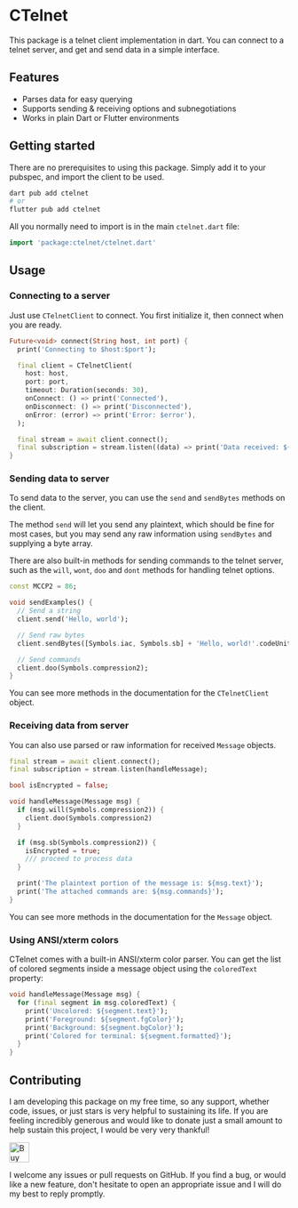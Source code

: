 # CTelnet

This package is a telnet client implementation in dart. You can connect to a telnet server, and get
and send data in a simple interface.

## Features

- Parses data for easy querying
- Supports sending & receiving options and subnegotiations
- Works in plain Dart or Flutter environments

## Getting started

There are no prerequisites to using this package. Simply add it to your pubspec, and import the
client to be used.

```sh
dart pub add ctelnet
# or
flutter pub add ctelnet
```

All you normally need to import is in the main `ctelnet.dart` file:

```dart
import 'package:ctelnet/ctelnet.dart'
```

## Usage

### Connecting to a server

Just use `CTelnetClient` to connect. You first initialize it, then connect when you are ready.

```dart
Future<void> connect(String host, int port) {
  print('Connecting to $host:$port');

  final client = CTelnetClient(
    host: host,
    port: port,
    timeout: Duration(seconds: 30),
    onConnect: () => print('Connected'),
    onDisconnect: () => print('Disconnected'),
    onError: (error) => print('Error: $error'),
  );

  final stream = await client.connect();
  final subscription = stream.listen((data) => print('Data received: ${data.text}'));
}
```

### Sending data to server

To send data to the server, you can use the `send` and `sendBytes` methods on the client.

The method `send` will let you send any plaintext, which should be fine for most cases, but you may
send any raw information using `sendBytes` and supplying a byte array.

There are also built-in methods for sending commands to the telnet server, such as the `will`,
`wont`, `doo` and `dont` methods for handling telnet options.

```dart
const MCCP2 = 86;

void sendExamples() {
  // Send a string
  client.send('Hello, world');

  // Send raw bytes
  client.sendBytes([Symbols.iac, Symbols.sb] + 'Hello, world!'.codeUnits);

  // Send commands
  client.doo(Symbols.compression2);
}
```

You can see more methods in the documentation for the `CTelnetClient` object.

### Receiving data from server

You can also use parsed or raw information for received `Message` objects.

```dart
final stream = await client.connect();
final subscription = stream.listen(handleMessage);

bool isEncrypted = false;

void handleMessage(Message msg) {
  if (msg.will(Symbols.compression2)) {
    client.doo(Symbols.compression2)
  }

  if (msg.sb(Symbols.compression2)) {
    isEncrypted = true;
    /// proceed to process data
  }

  print('The plaintext portion of the message is: ${msg.text}');
  print('The attached commands are: ${msg.commands}');
}
```

You can see more methods in the documentation for the `Message` object.

### Using ANSI/xterm colors

CTelnet comes with a built-in ANSI/xterm color parser. You can get the list of colored segments
inside a message object using the `coloredText` property:

```dart
void handleMessage(Message msg) {
  for (final segment in msg.coloredText) {
    print('Uncolored: ${segment.text}');
    print('Foreground: ${segment.fgColor}');
    print('Background: ${segment.bgColor}');
    print('Colored for terminal: ${segment.formatted}');
  }
}
```

## Contributing

I am developing this package on my free time, so any support, whether code, issues, or just stars is
very helpful to sustaining its life. If you are feeling incredibly generous and would like to donate
just a small amount to help sustain this project, I would be very very thankful!

<a href='https://ko-fi.com/casraf' target='_blank'>
  <img height='36' style='border:0px;height:36px;'
    src='https://cdn.ko-fi.com/cdn/kofi1.png?v=3'
    alt='Buy Me a Coffee at ko-fi.com' />
</a>

I welcome any issues or pull requests on GitHub. If you find a bug, or would like a new feature,
don't hesitate to open an appropriate issue and I will do my best to reply promptly.
